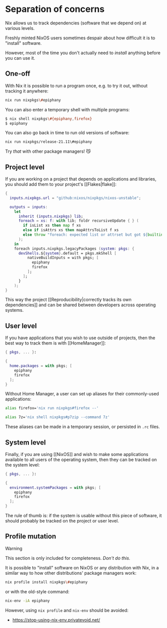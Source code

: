 # Separation of concerns

Nix allows us to track dependencies (software that we depend on) at various levels.

Freshly minted NixOS users sometimes despair about how difficult it is to "install" software.

However, most of the time you don't actually need to _install_ anything before you can use it.

## One-off

With Nix it is possible to run a program once, e.g. to try it out, without tracking it anywhere:

```bash
nix run nixpkgs\#epiphany
```

You can also enter a temporary shell with multiple programs:

```bash
$ nix shell nixpkgs\#{epiphany,firefox}
$ epiphany
```

You can also go back in time to run old versions of software:

```bash
nix run nixpkgs/release-21.11\#epiphany
```

Try _that_ with other package managers! 😼

## Project level

If you are working on a project that depends on applications and libraries, you should add them to your project's [[Flakes|flake]]:

```nix
{
  inputs.nixpkgs.url = "github:nixos/nixpkgs/nixos-unstable";

  outputs = inputs:
    let
      inherit (inputs.nixpkgs) lib;
      foreach = xs: f: with lib; foldr recursiveUpdate { } (
        if isList xs then map f xs
        else if isAttrs xs then mapAttrsToList f xs
        else throw "foreach: expected list or attrset but got ${builtins.typeOf xs}"
      );
    in
    foreach inputs.nixpkgs.legacyPackages (system: pkgs: {
      devShells.${system}.default = pkgs.mkShell [
          nativeBuildInputs = with pkgs; [
            epiphany
            firefox
          ];
        ];
      }
    );
}
```

This way the project [[Reproducibility|correctly tracks its own dependencies]] and can be shared between developers across operating systems.

## User level

If you have applications that you wish to use outside of projects, then the best way to track them is with [[HomeManager]]:

```nix
{ pkgs, ... }:

{
  home.packages = with pkgs; [
    epiphany
    firefox
  ];
}
```

Without Home Manager, a user can set up aliases for their commonly-used applications:

```bash
alias firefox='nix run nixpkgs#firefox --'

alias 7z='nix shell nixpkgs#p7zip --command 7z'
```

These aliases can be made in a temporary session, or persisted in `.rc` files.


## System level

Finally, if you are using [[NixOS]] and wish to make some applications available to all users of the operating system, then they can be tracked on the system level:

```nix
{ pkgs, ... }:

{
  environment.systemPackages = with pkgs; [
    epiphany
    firefox
  ];
}
```

The rule of thumb is: if the system is usable without this piece of software, it should probably be tracked on the project or user level.

## Profile mutation

> [!warning]
> This section is only included for completeness. _Don't do this._

It is possible to "install" software on NixOS or any distribution with Nix, in a similar way to how other distributions' package managers work:

```bash
nix profile install nixpkgs\#epiphany
```

or with the old-style command:

```bash
nix-env -iA epiphany
```

However, using `nix profile` and `nix-env` should be avoided:
- https://stop-using-nix-env.privatevoid.net/
